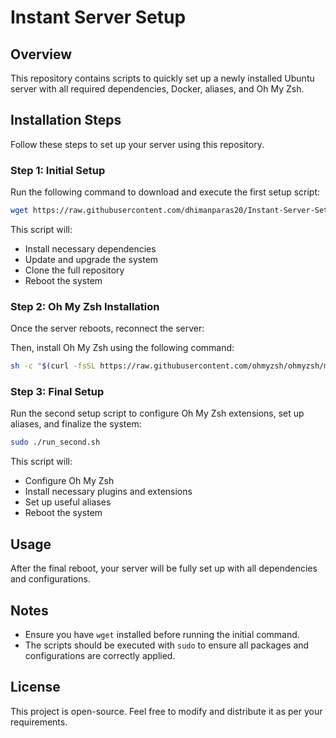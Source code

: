 # Instant Server Setup

## Overview
This repository contains scripts to quickly set up a newly installed Ubuntu server with all required dependencies, Docker, aliases, and Oh My Zsh.

## Installation Steps
Follow these steps to set up your server using this repository.

### Step 1: Initial Setup
Run the following command to download and execute the first setup script:

```sh
wget https://raw.githubusercontent.com/dhimanparas20/Instant-Server-Setup/main/run_first.sh && chmod +x run_first.sh && sudo ./run_first.sh
```

This script will:
- Install necessary dependencies
- Update and upgrade the system
- Clone the full repository
- Reboot the system

### Step 2: Oh My Zsh Installation
Once the server reboots, reconnect the server:

Then, install Oh My Zsh using the following command:

```sh
sh -c "$(curl -fsSL https://raw.githubusercontent.com/ohmyzsh/ohmyzsh/master/tools/install.sh)"
```

### Step 3: Final Setup
Run the second setup script to configure Oh My Zsh extensions, set up aliases, and finalize the system:

```sh
sudo ./run_second.sh
```

This script will:
- Configure Oh My Zsh
- Install necessary plugins and extensions
- Set up useful aliases
- Reboot the system

## Usage
After the final reboot, your server will be fully set up with all dependencies and configurations.

## Notes
- Ensure you have `wget` installed before running the initial command.
- The scripts should be executed with `sudo` to ensure all packages and configurations are correctly applied.

## License
This project is open-source. Feel free to modify and distribute it as per your requirements.

